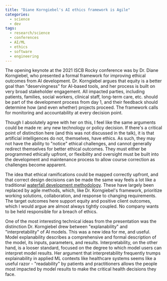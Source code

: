```yaml
---
title: "Diane Korngiebel's AI ethics framework is Agile"
categories:
  - science
  - dev
tags:
  - research/science
  - conferences
  - AI/ML
  - ethics
  - software
  - engineering
---
```


The opening keynote at the 2021 ISCB Rocky conference was by Dr. Diane Korngiebel,
who presented a formal framework for improving ethical outcomes from AI development.
Dr. Korngiebel argues that equity is a better goal than "deservingness" for AI-based tools,
and her process is built on very broad stakeholder engagement.
All impacted parties,
including patients, families, social workers, clinical staff, long-term care, etc.
should be part of the development process from day 1,
and their feedback should determine how (and even whether) projects proceed.
The framework calls for monitoring and accountability at every decision point.

Though I absolutely agree with her on this,
I feel like the same arguments could be made re: any new technology or policy decision.
If there's a critical point of distinction here
(and this was not discussed in the talk),
it is that artificial intelligences do not, themselves, have ethics.
As such, they may not have the ability to "notice" ethical challenges,
and cannot generally redirect themselves for better ethical outcomes.
They must either be programmed ethically upfront,
or flexibility and oversight must be built into the development and maintenance process
to allow course correction as challenges become apparent.

The idea that ethical ramifications could be mapped correctly upfront,
and that correct design decisions can be made the same way
feels a lot like a traditional [waterfall development methodology](https://en.wikipedia.org/wiki/Waterfall_model).
These have largely been replaced by agile methods, which, like Dr. Korngiebel's framework, 
prioritize working solutions, collaboration, and response to changing requirements.
The target outcomes here support equity and positive client outcomes,
which I would argue are almost always tightly coupled.
No company wants to be held responsible for a breach of ethics.

One of the most interesting technical ideas from the presentation
was the distinction Dr. Korngiebel drew between "explanability" and "interpretability" of AI models.
This was a new idea for me, and useful.
Model explanability describes a comprehensive and formal description of the model,
its inputs, parameters, and results.
Interpretability, on the other hand, is a looser standard,
focused on the degree to which model users can interpret model results.
Her argument that interpretability frequently trumps explainability in applied ML contexts
like healthcare systems seems like a useful razor -
"readability" by patients and practitioners allows the people most impacted by model results
to make the critical health decisions they face.